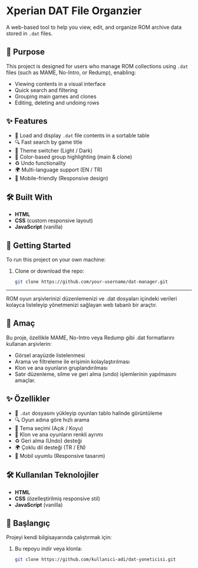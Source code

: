 # Xperian DAT File Organzier

A web-based tool to help you view, edit, and organize ROM archive data stored in `.dat` files.

## 🎯 Purpose

This project is designed for users who manage ROM collections using `.dat` files (such as MAME, No-Intro, or Redump), enabling:
- Viewing contents in a visual interface
- Quick search and filtering
- Grouping main games and clones
- Editing, deleting and undoing rows

## ✨ Features

- 📁 Load and display `.dat` file contents in a sortable table
- 🔍 Fast search by game title
- 🎨 Theme switcher (Light / Dark)
- 🧩 Color-based group highlighting (main & clone)
- ♻️ Undo functionality
- 🌍 Multi-language support (EN / TR)
- 📱 Mobile-friendly (Responsive design)

## 🛠️ Built With

- **HTML**
- **CSS** (custom responsive layout)
- **JavaScript** (vanilla)

## 🚀 Getting Started

To run this project on your own machine:

1. Clone or download the repo:
   ```bash
   git clone https://github.com/your-username/dat-manager.git

---------------------------------------------------------------

ROM oyun arşivlerinizi düzenlemenizi ve .dat dosyaları içindeki verileri kolayca listeleyip yönetmenizi sağlayan web tabanlı bir araçtır.

## 🎯 Amaç

Bu proje, özellikle MAME, No-Intro veya Redump gibi .dat formatlarını kullanan arşivlerin:
- Görsel arayüzde listelenmesi
- Arama ve filtreleme ile erişimin kolaylaştırılması
- Klon ve ana oyunların gruplandırılması
- Satır düzenleme, silme ve geri alma (undo) işlemlerinin yapılmasını
amaçlar.

## ✨ Özellikler

- 📁 `.dat` dosyasını yükleyip oyunları tablo halinde görüntüleme
- 🔍 Oyun adına göre hızlı arama
- 🎨 Tema seçimi (Açık / Koyu)
- 🧩 Klon ve ana oyunların renkli ayrımı
- ♻️ Geri alma (Undo) desteği
- 🌍 Çoklu dil desteği (TR / EN)
- 📱 Mobil uyumlu (Responsive tasarım)

## 🛠️ Kullanılan Teknolojiler

- **HTML**
- **CSS** (özelleştirilmiş responsive stil)
- **JavaScript** (vanilla)

## 🚀 Başlangıç

Projeyi kendi bilgisayarında çalıştırmak için:

1. Bu repoyu indir veya klonla:
   ```bash
   git clone https://github.com/kullanici-adi/dat-yoneticisi.git
